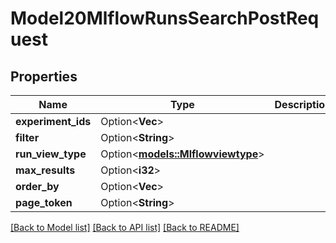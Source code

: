 # Model20MlflowRunsSearchPostRequest

## Properties

Name | Type | Description | Notes
------------ | ------------- | ------------- | -------------
**experiment_ids** | Option<**Vec<String>**> |  | [optional]
**filter** | Option<**String**> |  | [optional]
**run_view_type** | Option<[**models::Mlflowviewtype**](mlflowviewtype.md)> |  | [optional]
**max_results** | Option<**i32**> |  | [optional]
**order_by** | Option<**Vec<String>**> |  | [optional]
**page_token** | Option<**String**> |  | [optional]

[[Back to Model list]](../README.md#documentation-for-models) [[Back to API list]](../README.md#documentation-for-api-endpoints) [[Back to README]](../README.md)


